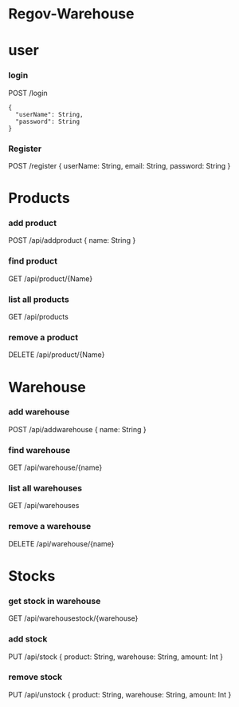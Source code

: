 # Regov-Warehouse

# user
### login
POST /login
```
{
  "userName": String,
  "password": String
}
```

### Register
POST /register
{
  userName: String,
  email: String,
  password: String
}

# Products
### add product
POST /api/addproduct
{
  name: String
}

### find product
GET /api/product/{Name}

### list all products
GET /api/products

### remove a product
DELETE /api/product/{Name}

# Warehouse
### add warehouse
POST /api/addwarehouse
{
  name: String
}

### find warehouse
GET /api/warehouse/{name}

### list all warehouses
GET /api/warehouses

### remove a warehouse
DELETE /api/warehouse/{name}

# Stocks
### get stock in warehouse
GET /api/warehousestock/{warehouse}

### add stock
PUT /api/stock
{
  product: String,
  warehouse: String,
  amount: Int
}

### remove stock
PUT /api/unstock
{
  product: String,
  warehouse: String,
  amount: Int
}
